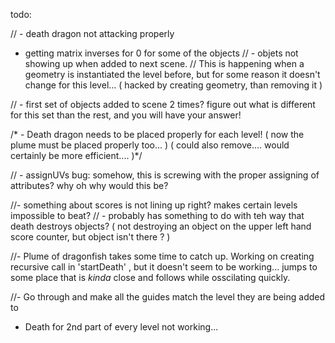 todo:

 // - death dragon not attacking properly
  - getting matrix inverses for 0 for some of the objects
//  - objets not showing up when added to next scene. // This is happening when a geometry is instantiated the level before, but for some reason it doesn't change for this level... ( hacked by creating geometry, than removing it )
 
 // - first set of objects added to scene 2 times? figure out what is different for this set than the rest, and you will have your answer!

 /* - Death dragon needs to be placed properly for each level! ( now the plume must be placed properly too... ) ( could also remove.... would certainly be more efficient.... )*/


 // - assignUVs  bug: somehow, this is screwing with the proper assigning of attributes? why oh why would this be?


  //- something about scores is not lining up right? makes certain levels impossible to beat?
 //     - probably has something to do with teh way that death destroys objects? ( not destroying an object on the upper left hand score counter, but object isn't there ? )


  //- Plume of dragonfish takes some time to catch up. Working on creating recursive call in 'startDeath' , but it doesn't seem to be working... jumps to some place that is *kinda* close and follows while osscilating quickly.


  //- Go through and make all the guides match the level they are being added to

  - Death for 2nd part of every level not working...


